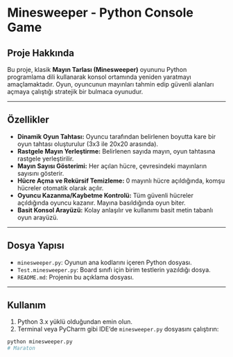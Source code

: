 # Minesweeper - Python Console Game

## Proje Hakkında

Bu proje, klasik **Mayın Tarlası (Minesweeper)** oyununu Python programlama dili kullanarak konsol ortamında yeniden yaratmayı amaçlamaktadır. Oyun, oyuncunun mayınları tahmin edip güvenli alanları açmaya çalıştığı stratejik bir bulmaca oyunudur.

---

## Özellikler

- **Dinamik Oyun Tahtası:** Oyuncu tarafından belirlenen boyutta kare bir oyun tahtası oluşturulur (3x3 ile 20x20 arasında).
- **Rastgele Mayın Yerleştirme:** Belirlenen sayıda mayın, oyun tahtasına rastgele yerleştirilir.
- **Mayın Sayısı Gösterimi:** Her açılan hücre, çevresindeki mayınların sayısını gösterir.
- **Hücre Açma ve Rekürsif Temizleme:** 0 mayınlı hücre açıldığında, komşu hücreler otomatik olarak açılır.
- **Oyuncu Kazanma/Kaybetme Kontrolü:** Tüm güvenli hücreler açıldığında oyuncu kazanır. Mayına basıldığında oyun biter.
- **Basit Konsol Arayüzü:** Kolay anlaşılır ve kullanımı basit metin tabanlı oyun arayüzü.

---

## Dosya Yapısı

- `minesweeper.py`: Oyunun ana kodlarını içeren Python dosyası.
- `Test.minesweeper.py`: Board sınıfı için birim testlerin yazıldığı dosya.
- `README.md`: Projenin bu açıklama dosyası.

---

## Kullanım

1. Python 3.x yüklü olduğundan emin olun.  
2. Terminal veya PyCharm gibi IDE’de `minesweeper.py` dosyasını çalıştırın:

```bash
python minesweeper.py
#   M a r a t o n  
 
